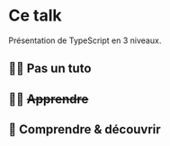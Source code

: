 # Ce talk

Présentation de TypeScript en 3 niveaux.

## 🙅‍♂️ Pas un tuto

## 🧑‍🎓 ~~Apprendre~~

## 🧠 Comprendre & découvrir
